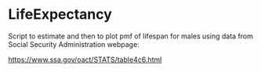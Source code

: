 # LifeExpectancy

Script to estimate and then to plot pmf of lifespan for males using
data from Social Security Administration webpage:

https://www.ssa.gov/oact/STATS/table4c6.html
